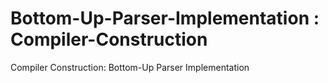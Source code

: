 # Bottom-Up-Parser-Implementation : Compiler-Construction
Compiler Construction: Bottom-Up Parser Implementation 
